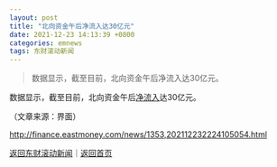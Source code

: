 ```yaml
---
layout: post
title: "北向资金午后净流入达30亿元"
date: 2021-12-23 14:13:39 +0800
categories: emnews
tags: 东财滚动新闻
---
```

> 数据显示，截至目前，北向资金午后净流入达30亿元。

<p>数据显示，截至目前，北向资金午后<span id="Info.313"><a href="http://data.eastmoney.com/zjlx/" class="infokey">净流入</a></span>达30亿元。</p><p class="em_media">（文章来源：界面）</p>

<http://finance.eastmoney.com/news/1353,202112232224105054.html>

[返回东财滚动新闻](//finews.withounder.com/emnews/)｜[返回首页](//finews.withounder.com/)